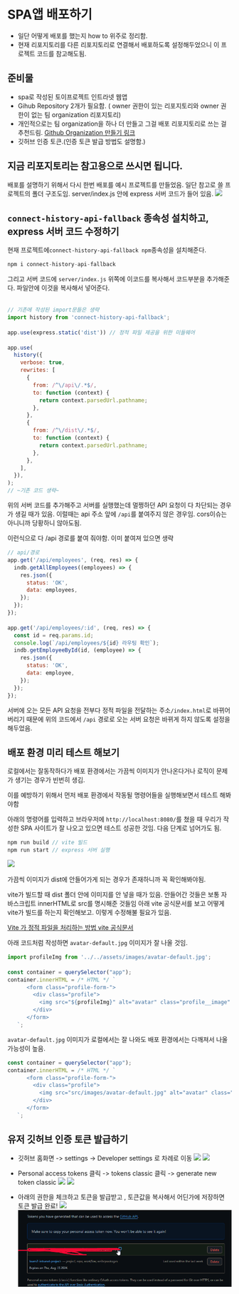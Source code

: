 # SPA앱 배포하기

- 일단 어떻게 배포를 했는지 how to 위주로 정리함.
- 현재 리포지토리를 다른 리포지토리로 연결해서 배포하도록 설정해두었으니 이 프로젝트 코드를 참고해도됨.


## 준비물
- spa로 작성된 토이프로젝트 인트라넷 웹앱
- Gihub Repository 2개가 필요함. ( owner 권한이 있는 리포지토리와 owner 권한이 없는 팀 organization 리포지토리)
- 개인적으로는 팀 organization을 하나 더 만들고 그걸 배포 리포지토리로 쓰는 걸 추천드림. [Github Organization 만들기 링크](https://velog.io/@gmlstjq123/Github-Organization-%EB%A7%8C%EB%93%A4%EA%B8%B0)
- 깃허브 인증 토큰.(인증 토큰 발급 방법도 설명함.)


## 지금 리포지토리는 참고용으로 쓰시면 됩니다. 
배포를 설명하기 위해서 다시 한번 배포를 예시 프로젝트를 만들었음.
일단 참고로 쓸 프로젝트의 폴더 구조도임. server/index.js 안에 express 서버 코드가 들어 있음.
![](https://i.imgur.com/fxcMgPq.png)


## `connect-history-api-fallback` 종속성 설치하고, express 서버 코드 수정하기

현재 프로젝트에` connect-history-api-fallback npm `종속성을 설치해준다.
```js
npm i connect-history-api-fallback
```

그리고 서버 코드에 `server/index.js` 위쪽에 이코드를 복사해서  코드부분을 추가해준다.
파일안에 이것을 복사해서 넣어준다.
```js

// 기존에 작성된 import문들은 생략
import history from 'connect-history-api-fallback';

app.use(express.static('dist')) // 정적 파일 제공을 위한 미들웨어

app.use(
  history({
    verbose: true,
    rewrites: [
      {
        from: /^\/api\/.*$/,
        to: function (context) {
          return context.parsedUrl.pathname;
        },
      },
      {
        from: /^\/dist\/.*$/,
        to: function (context) {
          return context.parsedUrl.pathname;
        },
      },
    ],
  }),
);
// ~기존 코드 생략~ 
```


위의 서버 코드를 추가해주고 서버를 실행했는데 멀쩡하던 API 요청이 다 차단되는 경우가 생길 때가 있음. 이럴때는 api 주소  앞에 `/api`를 붙여주지 않은 경우임. cors이슈는 아니니까 당황하니 않아도됨. 

이런식으로  다 /api 경로를 붙여 줘야함. 이미 붙여져 있으면 생략
```js
// api/경로
app.get('/api/employees', (req, res) => {
  indb.getAllEmployees((employees) => {
    res.json({
      status: 'OK',
      data: employees,
    });
  });
});

app.get('/api/employees/:id', (req, res) => {
  const id = req.params.id;
  console.log(`/api/employees/${id} 라우팅 확인`);
  indb.getEmployeeById(id, (employee) => {
    res.json({
      status: 'OK',
      data: employee,
    });
  });
});
```

서버에 오는 모든 API 요청을 전부다 정적 파일을 전달하는 주소`/index.html`로 바뀌어 버리기 때문에 위의 코드에서 `/api` 경로로 오는 서버 요청은 바뀌게 하지 않도록 설정을 해두었음.

## 배포 환경 미리 테스트 해보기

로컬에서는 잘동작하다가 배포 환경에서는 가끔씩 이미지가 안나온다거나 로직이 문제가 생기는 경우가 빈번히 생김.

이를 예방하기 위해서 먼저 배포 환경에서 작동될 명령어들을 실행해보면서 테스트 해봐야함

아래의 명령어를 입력하고 브라우저에 `http://localhost:8080/`를 쳤을 때 우리가 작성한 SPA 사이트가 잘 나오고 있으면 테스트 성공한 것임. 다음 단계로 넘어가도 됨.

```js
npm run build // vite 빌드
npm run start // express 서버 실행
```

![](https://i.imgur.com/oQoHOvX.png)

가끔씩 이미지가 dist에 안들어가게 되는 경우가 존재하니까 꼭 확인해봐야됨. 

vite가 빌드할 때 dist 폴더 안에 이미지를 안 넣을 때가 있음.
안들어간 것들은 보통 자바스크립트 innerHTML로 src를 명시해준 것들임 아래 vite 공식문서를 보고 어떻게 vite가 빌드를 하는지 확인해보고. 
이렇게 수정해불 필요가 있음.

[Vite 가 정적 파일을 처리하는 방법 vite 공식문서](https://vitejs.dev/guide/assets)


아래 코드처럼 작성하면 `avatar-default.jpg` 이미지가 잘 나올 것임.
```js
import profileImg from '../../assets/images/avatar-default.jpg';

const container = querySelector("app");
container.innerHTML = /* HTML */ `
      <form class="profile-form-">
        <div class="profile">
          <img src="${profileImg}" alt="avatar" class="profile__image" id="img1" />
        </div>
      </form>
   `;
```


`avatar-default.jpg` 이미지가 로컬에서는 잘 나와도 배포 환경에서는 다깨져서 나올 가능성이 높음.
```js
const container = querySelector("app");
container.innerHTML = /* HTML */ `
      <form class="profile-form-">
        <div class="profile">
          <img src="src/images/avatar-default.jpg" alt="avatar" class="profile__image" id="img1" />
        </div>
      </form>
   `;
```

## 유저 깃허브 인증 토큰 발급하기

- 깃허브 홈화면 -> settings -> Developer settings 로 차례로 이동
 ![](https://i.imgur.com/7Lq0bbP.png)
 ![](https://i.imgur.com/ngX5NA9.png)

- Personal access tokens 클릭 -> tokens classic 클릭 -> generate new token classic
 ![](https://i.imgur.com/cZdRw85.png)
![](https://i.imgur.com/vAN8GdG.png)

- 아래의 권한을 체크하고 토큰을 발급받고 , 토큰값을 복사해서 어딘가에 저장하면 토큰 발급 완료!
 ![](https://i.imgur.com/BC2296D.png)
![alt text](image.png)
